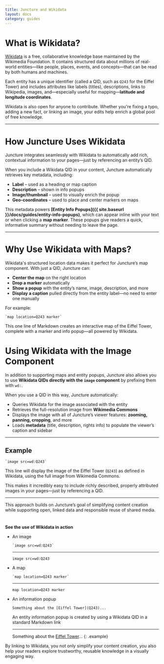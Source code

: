 ```yaml
---
title: Juncture and Wikidata
layout: docs
category: guides
---
```


# What is Wikidata?

<a href="https://www.wikidata.org" target="_blank">Wikidata</a> is a free, collaborative knowledge base maintained by the Wikimedia Foundation. It contains structured data about millions of real-world entities—like people, places, events, and concepts—that can be read by both humans and machines.

Each entity has a unique identifier (called a QID, such as `Q243` for the Eiffel Tower) and includes attributes like labels (titles), descriptions, links to Wikipedia, images, and—especially useful for mapping—**latitude and longitude coordinates**.

Wikidata is also open for anyone to contribute. Whether you're fixing a typo, adding a new fact, or linking an image, your edits help enrich a global pool of free knowledge.

---

# How Juncture Uses Wikidata

Juncture integrates seamlessly with Wikidata to automatically add rich, contextual information to your pages—just by referencing an entity’s QID.

When you include a Wikidata QID in your content, Juncture automatically retrieves key metadata, including:

- **Label** – used as a heading or map caption
- **Description** – shown in info popups
- **Image/thumbnail** – used to visually enrich the popup
- **Geo-coordinates** – used to place and center markers on maps

This metadata powers **[Entity Info Popups]({{ site.baseurl }}/docs/guides/entity-info-popups)**, which can appear inline with your text or when clicking a **map marker**. These popups give readers a quick, informative summary without needing to leave the page.

---

# Why Use Wikidata with Maps?

Wikidata's structured location data makes it perfect for Juncture’s map component. With just a QID, Juncture can:

- **Center the map** on the right location
- **Drop a marker** automatically
- **Show a popup** with the entity’s name, image, description, and more
- **Display a caption** pulled directly from the entity label—no need to enter one manually

For example:

```juncture
`map location=Q243 marker`
```

This one line of Markdown creates an interactive map of the Eiffel Tower, complete with a marker and info popup—all powered by Wikidata.

# Using Wikidata with the Image Component

In addition to supporting maps and entity popups, Juncture also allows you to use **Wikidata QIDs directly with the `image` component** by prefixing them with `wd:`.

When you use a QID in this way, Juncture automatically:

- Queries Wikidata for the image associated with the entity
- Retrieves the full-resolution image from **Wikimedia Commons**
- Displays the image with all of Juncture’s viewer features: **zooming, panning, cropping**, and more
- Loads **metadata** (title, description, rights info) to populate the viewer’s caption and sidebar

---

## Example

```juncture
`image src=wd:Q243`
```

This line will display the image of the Eiffel Tower (`Q243`) as defined in Wikidata, using the full image from Wikimedia Commons.

This makes it incredibly easy to include richly described, properly attributed images in your pages—just by referencing a QID.

---

This approach builds on Juncture’s goal of simplifying content creation while supporting open, linked data and responsible reuse of shared media.

#

**See the use of Wikidata in action**

- An image

    ```juncture
    `image src=wd:Q243`
    ```
    ---
    `image src=wd:Q243`
- A map

    ```juncture
    `map location=Q243 marker`
    ```
    ---
    `map location=Q243 marker`
- An information popup

    ```juncture
    Something about the [Eiffel Tower](Q243)...    
    ```

    An entity information popup is created by using a Wikidata QID in a standard Markdown link

    ---
    Something about the [Eiffel Tower](Q243)...
{: .example}

By linking to Wikidata, you not only simplify your content creation, you also help your readers explore trustworthy, reusable knowledge in a visually engaging way.